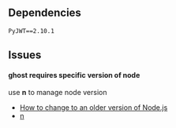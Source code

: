 ## Dependencies
```
PyJWT==2.10.1
```

## Issues

#### ghost requires specific version of node
use **n** to manage node version
- [How to change to an older version of Node.js](https://stackoverflow.com/questions/7718313/how-to-change-to-an-older-version-of-node-js)
- [n](https://github.com/tj/n)
